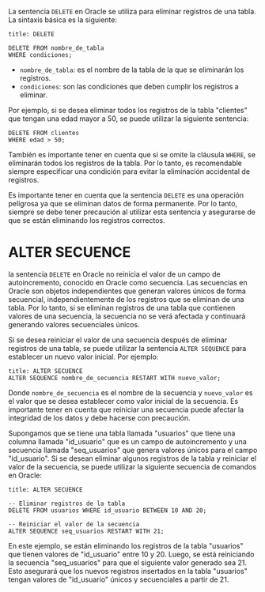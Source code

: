 La sentencia `DELETE` en Oracle se utiliza para eliminar registros de una tabla. La sintaxis básica es la siguiente:

```ad-important
title: DELETE
```
```
DELETE FROM nombre_de_tabla
WHERE condiciones;
```

-   `nombre_de_tabla`: es el nombre de la tabla de la que se eliminarán los registros.
-   `condiciones`: son las condiciones que deben cumplir los registros a eliminar.

Por ejemplo, si se desea eliminar todos los registros de la tabla "clientes" que tengan una edad mayor a 50, se puede utilizar la siguiente sentencia:

```
DELETE FROM clientes
WHERE edad > 50;
```

También es importante tener en cuenta que si se omite la cláusula `WHERE`, se eliminarán todos los registros de la tabla. Por lo tanto, es recomendable siempre especificar una condición para evitar la eliminación accidental de registros.

Es importante tener en cuenta que la sentencia `DELETE` es una operación peligrosa ya que se eliminan datos de forma permanente. Por lo tanto, siempre se debe tener precaución al utilizar esta sentencia y asegurarse de que se están eliminando los registros correctos.

# ALTER SECUENCE

la sentencia `DELETE` en Oracle no reinicia el valor de un campo de autoincremento, conocido en Oracle como secuencia. Las secuencias en Oracle son objetos independientes que generan valores únicos de forma secuencial, independientemente de los registros que se eliminan de una tabla. Por lo tanto, si se eliminan registros de una tabla que contienen valores de una secuencia, la secuencia no se verá afectada y continuará generando valores secuenciales únicos.

Si se desea reiniciar el valor de una secuencia después de eliminar registros de una tabla, se puede utilizar la sentencia `ALTER SEQUENCE` para establecer un nuevo valor inicial. Por ejemplo:


```ad-important
title: ALTER SECUENCE
ALTER SEQUENCE nombre_de_secuencia RESTART WITH nuevo_valor;
```

Donde `nombre_de_secuencia` es el nombre de la secuencia y `nuevo_valor` es el valor que se desea establecer como valor inicial de la secuencia. Es importante tener en cuenta que reiniciar una secuencia puede afectar la integridad de los datos y debe hacerse con precaución.

Supongamos que se tiene una tabla llamada "usuarios" que tiene una columna llamada "id_usuario" que es un campo de autoincremento y una secuencia llamada "seq_usuarios" que genera valores únicos para el campo "id_usuario". Si se desean eliminar algunos registros de la tabla y reiniciar el valor de la secuencia, se puede utilizar la siguiente secuencia de comandos en Oracle:

```ad-example
title: ALTER SECUENCE
```
```
-- Eliminar registros de la tabla
DELETE FROM usuarios WHERE id_usuario BETWEEN 10 AND 20;

-- Reiniciar el valor de la secuencia
ALTER SEQUENCE seq_usuarios RESTART WITH 21;
```

En este ejemplo, se están eliminando los registros de la tabla "usuarios" que tienen valores de "id_usuario" entre 10 y 20. Luego, se está reiniciando la secuencia "seq_usuarios" para que el siguiente valor generado sea 21. Esto asegurará que los nuevos registros insertados en la tabla "usuarios" tengan valores de "id_usuario" únicos y secuenciales a partir de 21.